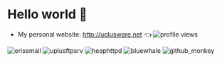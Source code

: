 # Hello world 👋
- My personal website: http://uplusware.net :point_left: <img src="https://gpvc.arturio.dev/uplusware" alt="profile views"/>

<img src="http://uplusware.net/images/erisemail.png" alt="erisemail"/> <img src="http://uplusware.net/images/uplusftpsrv.png" alt="uplusftpsrv"/> <img src="http://uplusware.net/images/heaphttpd.png" alt="heaphttpd"/> <img src="http://uplusware.net/images/bluewhale.png" alt="bluewhale"/> <img src="http://uplusware.net/images/github_monkey.png" alt="github_monkey"/>


